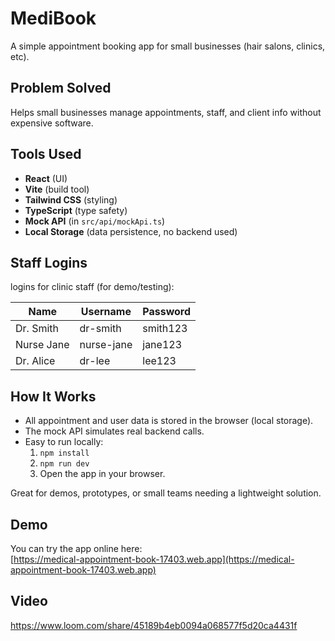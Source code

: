 # MediBook

A simple appointment booking app for small businesses (hair salons, clinics, etc).

## Problem Solved

Helps small businesses manage appointments, staff, and client info without expensive software.

## Tools Used

- **React** (UI)
- **Vite** (build tool)
- **Tailwind CSS** (styling)
- **TypeScript** (type safety)
- **Mock API** (in `src/api/mockApi.ts`)
- **Local Storage** (data persistence, no backend used)

## Staff Logins

logins for clinic staff (for demo/testing):

| Name         | Username     | Password   |
|--------------|--------------|------------|
| Dr. Smith    | dr-smith     | smith123   |
| Nurse Jane   | nurse-jane   | jane123    |
| Dr. Alice    | dr-lee       | lee123     |

## How It Works

- All appointment and user data is stored in the browser (local storage).
- The mock API simulates real backend calls.
- Easy to run locally:  
  1. `npm install`  
  2. `npm run dev`  
  3. Open the app in your browser.

Great for demos, prototypes, or small teams needing a lightweight solution.

## Demo

You can try the app online here:  
[https://medical-appointment-book-17403.web.app](https://medical-appointment-book-17403.web.app)

## Video

https://www.loom.com/share/45189b4eb0094a068577f5d20ca4431f